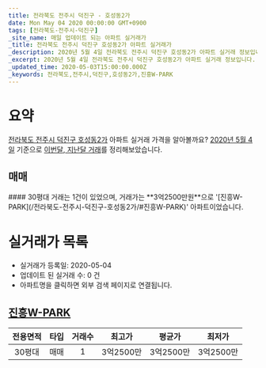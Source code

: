 ```yaml
---
title: 전라북도 전주시 덕진구 - 호성동2가
date: Mon May 04 2020 00:00:00 GMT+0900
tags: [전라북도-전주시-덕진구]
_site_name: 매일 업데이트 되는 아파트 실거래가
_title: 전라북도 전주시 덕진구 호성동2가 아파트 실거래가
_description: 2020년 5월 4일 전라북도 전주시 덕진구 호성동2가 아파트 실거래 정보입니다. 1건 아파트 정보가 있습니다.
_excerpt: 2020년 5월 4일 전라북도 전주시 덕진구 호성동2가 아파트 실거래 정보입니다. 1건 아파트 정보가 있습니다.
_updated_time: 2020-05-03T15:00:00.000Z
_keywords: 전라북도,전주시,덕진구,호성동2가,진흥W-PARK
---
```





# 요약
<ins>전라북도 전주시 덕진구 호성동2가</ins> 아파트 실거래 가격을 알아볼까요? <ins>2020년 5월 4일</ins> 기준으로 <ins>이번달, 지난달 거래</ins>를 정리해보았습니다.

## 매매
<div class="container">
<div class="twelve columns" markdown="1">
#### 30평대
거래는 1건이 있었으며, 거래가는 **3억2500만원**으로 '[진흥W-PARK](/전라북도-전주시-덕진구-호성동2가/#진흥W-PARK)' 아파트이었습니다.
</div>
</div>



# 실거래가 목록
- 실거래가 등록일: 2020-05-04
- 업데이트 된 실거래 수: 0 건
- 아파트명을 클릭하면 외부 검색 페이지로 연결됩니다.

## [진흥W-PARK](#진흥W-PARK)

|전용면적|타입|거래수|최고가|평균가|최저가|
|:---:|:---:|:---:|:---:|:---:|:---:|
|30평대|<span class="deal-type-1">매매</span>|1|3억2500만|3억2500만|3억2500만|

<br/>



